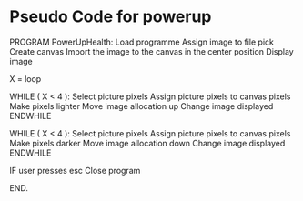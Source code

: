 # Pseudo Code for powerup

PROGRAM PowerUpHealth:
  Load programme
  Assign image to file pick
  Create canvas
  Import the image to the canvas in the center position
  Display image
  
  X = loop
  
  WHILE ( X < 4 ):
    Select picture pixels
    Assign picture pixels to canvas pixels
    Make pixels lighter
    Move image allocation up
    Change image displayed
  ENDWHILE
  
    
  WHILE ( X < 4 ):
    Select picture pixels
    Assign picture pixels to canvas pixels
    Make pixels darker
    Move image allocation down
    Change image displayed
  ENDWHILE
    
  IF user presses esc
    Close program

END.
